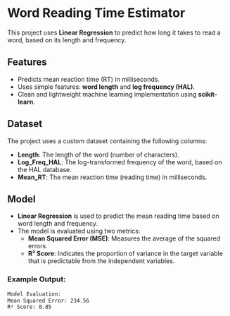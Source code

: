# Word Reading Time Estimator

This project uses **Linear Regression** to predict how long it takes to read a word, based on its length and frequency.

## Features
- Predicts mean reaction time (RT) in milliseconds.
- Uses simple features: **word length** and **log frequency (HAL)**.
- Clean and lightweight machine learning implementation using **scikit-learn**.

##  Dataset
The project uses a custom dataset containing the following columns:
- **Length**: The length of the word (number of characters).
- **Log_Freq_HAL**: The log-transformed frequency of the word, based on the HAL database.
- **Mean_RT**: The mean reaction time (reading time) in milliseconds.

##  Model
- **Linear Regression** is used to predict the mean reading time based on word length and frequency.
- The model is evaluated using two metrics:
  - **Mean Squared Error (MSE)**: Measures the average of the squared errors.
  - **R² Score**: Indicates the proportion of variance in the target variable that is predictable from the independent variables.

### Example Output:
```bash
Model Evaluation:
Mean Squared Error: 234.56
R² Score: 0.85
